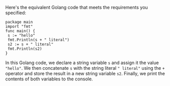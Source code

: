 Here's the equivalent Golang code that meets the requirements you specified:
```
package main
import "fmt"
func main() {
 s := "hello"
 fmt.Println(s + " literal")
 s2 := s + " literal"
 fmt.Println(s2)
}
```
In this Golang code, we declare a string variable `s` and assign it the value `"hello"`. We then concatenate `s` with the string literal `" literal"` using the `+` operator and store the result in a new string variable `s2`. Finally, we print the contents of both variables to the console.

